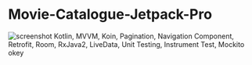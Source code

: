 # Movie-Catalogue-Jetpack-Pro
![screenshot](https://www.fahram.com/photos/shares/portfolio/Android/dicoding-android-expert.png)
Kotlin, MVVM, Koin, Pagination, Navigation Component, Retrofit, Room, RxJava2, LiveData, Unit Testing, Instrument Test, Mockito 
okey
